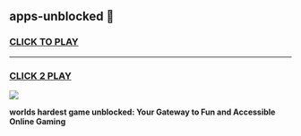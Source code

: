 
## apps-unblocked 👋
<h3>
<a href="https://premium.freeplayer.one?title=apps-unblocked&ref=14F">CLICK TO PLAY</a></h3>
<hr>

<h3>
<a href="https://premium.freeplayer.one?title=apps-unblocked&ref=14F">CLICK 2 PLAY</a>
  
</h3>

<a href="https://premium.freeplayer.one?title=apps-unblocked&ref=12F/"><img src="https://clearcache.store/games.png"></a>


**worlds hardest game unblocked: Your Gateway to Fun and Accessible Online Gaming**
